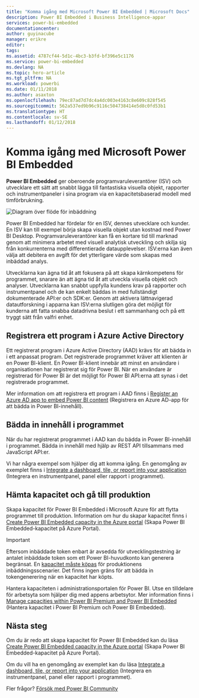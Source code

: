 ```yaml
---
title: "Komma igång med Microsoft Power BI Embedded | Microsoft Docs"
description: Power BI Embedded i Business Intelligence-appar
services: power-bi-embedded
documentationcenter: 
author: guyinacube
manager: erikre
editor: 
tags: 
ms.assetid: 4787cf44-5d1c-4bc3-b3fd-bf396e5c1176
ms.service: power-bi-embedded
ms.devlang: NA
ms.topic: hero-article
ms.tgt_pltfrm: NA
ms.workload: powerbi
ms.date: 01/11/2018
ms.author: asaxton
ms.openlocfilehash: 79ec87ad7d7dc4a4dc003e4163c8e609c828f545
ms.sourcegitcommit: 562a537ed9b96c9116c504738414e5d8c0fd53b1
ms.translationtype: HT
ms.contentlocale: sv-SE
ms.lasthandoff: 01/12/2018
---
```

# <a name="get-started-with-microsoft-power-bi-embedded"></a>Komma igång med Microsoft Power BI Embedded

**Power BI Embedded** ger oberoende programvaruleverantörer (ISV) och utvecklare ett sätt att snabbt lägga till fantastiska visuella objekt, rapporter och instrumentpaneler i sina program via en kapacitetsbaserad modell med timförbrukning.

![Diagram över flöde för inbäddning](media/get-started/introduction.png)

Power BI Embedded har fördelar för en ISV, dennes utvecklare och kunder. En ISV kan till exempel börja skapa visuella objekt utan kostnad med Power BI Desktop. Programvaruleverantörer kan få en kortare tid till marknad genom att minimera arbetet med visuell analytisk utveckling och skilja sig från konkurrenterna med differentierade dataupplevelser. ISV:erna kan även välja att debitera en avgift för det ytterligare värde som skapas med inbäddad analys.

Utvecklarna kan ägna tid åt att fokusera på att skapa kärnkompetens för programmet, snarare än att ägna tid åt att utveckla visuella objekt och analyser. Utvecklarna kan snabbt uppfylla kundens krav på rapporter och instrumentpanel och de kan enkelt bäddas in med fullständigt dokumenterade API:er och SDK:er. Genom att aktivera lättnavigerad datautforskning i apparna kan ISV:erna slutligen göra det möjligt för kunderna att fatta snabba datadrivna beslut i ett sammanhang och på ett tryggt sätt från valfri enhet.

## <a name="register-an-application-within-azure-active-directory"></a>Registrera ett program i Azure Active Directory

Ett registrerat program i Azure Active Directory (AAD) krävs för att bädda in i ett anpassat program. Det registrerade programmet kräver att klienten är en Power BI-klient. En Power BI-klient innebär att minst en användare i organisationen har registrerat sig för Power BI. När en användare är registrerad för Power BI är det möjligt för Power BI API:erna att synas i det registrerade programmet.

Mer information om att registrera ett program i AAD finns i [Register an Azure AD app to embed Power BI content](https://powerbi.microsoft.com/documentation/powerbi-developer-register-app/) (Registrera en Azure AD-app för att bädda in Power BI-innehåll).

## <a name="embed-content-in-your-application"></a>Bädda in innehåll i programmet

När du har registrerat programmet i AAD kan du bädda in Power BI-innehåll i programmet. Bädda in innehåll med hjälp av REST API tillsammans med JavaScript API:er.

Vi har några exempel som hjälper dig att komma igång. En genomgång av exemplet finns i [Integrate a dashboard, tile, or report into your application](https://powerbi.microsoft.com/documentation/powerbi-developer-embed-sample-app-owns-data/) (Integrera en instrumentpanel, panel eller rapport i programmet).

## <a name="get-capacity-and-move-to-production"></a>Hämta kapacitet och gå till produktion

Skapa kapacitet för Power BI Embedded i Microsoft Azure för att flytta programmet till produktion. Information om hur du skapar kapacitet finns i [Create Power BI Embedded capacity in the Azure portal](create-capacity.md) (Skapa Power BI Embedded-kapacitet på Azure Portal).

> [!IMPORTANT]
> Eftersom inbäddade token enbart är avsedda för utvecklingstestning är antalet inbäddade token som ett Power BI-huvudkonto kan generera begränsat. En [kapacitet måste köpas](https://docs.microsoft.com/power-bi/developer/embedded-faq#technical) för produktionens inbäddningsscenarier. Det finns ingen gräns för att bädda in tokengenerering när en kapacitet har köpts.

Hantera kapaciteten i administrationsportalen för Power BI. Utse en tilldelare för arbetsyta som hjälper dig med appens arbetsytor. Mer information finns i [Manage capacities within Power BI Premium and Power BI Embedded](https://powerbi.microsoft.com/documentation/powerbi-admin-premium-manage/) (Hantera kapacitet i Power BI Premium och Power BI Embedded).

## <a name="next-steps"></a>Nästa steg

Om du är redo att skapa kapacitet för Power BI Embedded kan du läsa [Create Power BI Embedded capacity in the Azure portal](create-capacity.md) (Skapa Power BI Embedded-kapacitet på Azure Portal).

Om du vill ha en genomgång av exemplet kan du läsa [Integrate a dashboard, tile, or report into your application](https://powerbi.microsoft.com/documentation/powerbi-developer-embed-sample-app-owns-data/) (Integrera en instrumentpanel, panel eller rapport i programmet).

Fler frågor? [Försök med Power BI Community](http://community.powerbi.com/)

